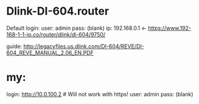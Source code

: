 # Dlink-DI-604.router
Default login: user: admin pass: (blank) ip: 192.168.0.1 &lt;- https://www.192-168-1-1-ip.co/router/dlink/di-604/9750/

guide:
http://legacyfiles.us.dlink.com/DI-604/REVE/DI-604_REVE_MANUAL_2.06_EN.PDF

# my:
login: http://10.0.100.2  # Will not work with https!
user: admin
pass: (blank)
